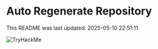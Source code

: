 # Auto Regenerate Repository

This README was last updated: 2025-05-10 22:51:11

 ![TryHackMe](https://tryhackme.com/badge/533634)